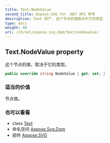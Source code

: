 ```yaml
---
title: Text.NodeValue
second_title: Aspose.SVG for .NET API 参考
description: Text 财产. 这个节点的值取决于它的类型
type: docs
weight: 40
url: /zh/net/aspose.svg.dom/text/nodevalue/
---
```

## Text.NodeValue property

这个节点的值，取决于它的类型。

```csharp
public override string NodeValue { get; set; }
```

### 适当的价值

节点值。

### 也可以看看

* class [Text](../)
* 命名空间 [Aspose.Svg.Dom](../../text/)
* 部件 [Aspose.SVG](../../../)


